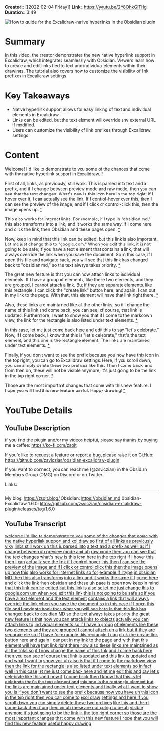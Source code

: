 **Created**:: [[2022-02-04 Friday]]
**Link**:: https://youtu.be/2Y8OhkGiTHg
**Duration**:: 3:49

![How to guide for the Excalidraw-native hyperlinks in the Obsidian plugin](https://youtu.be/2Y8OhkGiTHg)

# Summary
In this video, the creator demonstrates the new native hyperlink support in Excalidraw, which integrates seamlessly with Obsidian. Viewers learn how to create and edit links tied to text and individual elements within their drawings. The tutorial also covers how to customize the visibility of link prefixes in Excalidraw settings.

# Key Takeaways
- Native hyperlink support allows for easy linking of text and individual elements in Excalidraw.
- Links can be edited, but the text element will override any external URL if modified.
- Users can customize the visibility of link prefixes through Excalidraw settings.

# Content
Welcome! I'd like to demonstrate to you some of the changes that come with the native hyperlink support in Excalidraw. [* ](https://youtu.be/2Y8OhkGiTHg?t=0)

First of all, links, as previously, still work. This is parsed into text and a prefix, and if I change between preview mode and raw mode, then you can see that the text changes. What's new is this icon here in the top right; if I hover over it, I can actually see the link. If I control-hover over this, then I can see the preview of the image, and if I click or control-click this, then the image opens up. [* ](https://youtu.be/2Y8OhkGiTHg?t=7)

This also works for internet links. For example, if I type in "obsidian.md," this also transforms into a link, and it works the same way. If I come here and click the link, then Obsidian and these pages open. [* ](https://youtu.be/2Y8OhkGiTHg?t=44)

Now, keep in mind that this link can be edited, but this link is also important. Let me just change this to "google.com." When you edit this link, it is not going to be safe; if you have a text element that contains a link, that will always override the link when you save the document. So in this case, if I open this file and navigate back, you will see that this link has changed back to "obsidian.md," so the text always takes priority. [* ](https://youtu.be/2Y8OhkGiTHg?t=72)

The great new feature is that you can now attach links to individual elements. If I have a group of elements, like these two elements, and they are grouped, I cannot attach a link. But if they are separate elements, like this rectangle, I can click the "create link" button here, and again, I can put in my link to the page. With that, this element will have that link right there. [* ](https://youtu.be/2Y8OhkGiTHg?t=103)

Also, these links are maintained like all the other links, so if I change the name of this link and come back, you can see, of course, that link is updated. Furthermore, I want to show you that if I come to the markdown view, the link for the rectangle is also listed under text elements. [* ](https://youtu.be/2Y8OhkGiTHg?t=136)

In this case, let me just come back here and edit this to say "let's celebrate." Now, if I come back, I know that this is "let's celebrate," that's the text element, and this one is the rectangle element. The links are maintained under text elements. [* ](https://youtu.be/2Y8OhkGiTHg?t=167)

Finally, if you don't want to see the prefix because you now have this icon in the top right, you can go to Excalidraw settings. Here, if you scroll down, you can simply delete these two prefixes like this. Then I come back, and from then on, these will not be visible anymore; it's just going to be the link in the top right corner. [* ](https://youtu.be/2Y8OhkGiTHg?t=196)

Those are the most important changes that come with this new feature. I hope you will find this new feature useful. Happy drawing! [* ](https://youtu.be/2Y8OhkGiTHg?t=224)

# YouTube Details

## YouTube Description

If you find the plugin and/or my videos helpful, please say thanks by buying me a coffee: https://ko-fi.com/zsolt

If you'd like to request a feature or report a bug, please raise it on GitHub: https://github.com/zsviczian/obsidian-excalidraw-plugin

If you want to connect, you can reach me (@zsviczian) in the Obsidian Members Group (OMG) on Discord or on Twitter.

Links:

---------

My blog: https://zsolt.blog/
Obsidian: https://obsidian.md
Obsidian-Excalidraw 1.6.0: https://github.com/zsviczian/obsidian-excalidraw-plugin/releases/tag/1.6.0

## YouTube Transcript

[welcome I'd like to demonstrate to you](https://youtu.be/2Y8OhkGiTHg?t=0) [some of the changes that come with the](https://youtu.be/2Y8OhkGiTHg?t=2) [native hyperlink support and xol draw so](https://youtu.be/2Y8OhkGiTHg?t=4) [first of all links as previously viky](https://youtu.be/2Y8OhkGiTHg?t=7) [links still work uh this is parsed into](https://youtu.be/2Y8OhkGiTHg?t=10) [a text and a prefix as well as if I](https://youtu.be/2Y8OhkGiTHg?t=14) [change between uh preview mode and uh](https://youtu.be/2Y8OhkGiTHg?t=18) [raw mode then you can see that the text](https://youtu.be/2Y8OhkGiTHg?t=21) [changes what's new is this icon here in](https://youtu.be/2Y8OhkGiTHg?t=24) [the top right if I hover this then I can](https://youtu.be/2Y8OhkGiTHg?t=27) [actually see the link if I control hover](https://youtu.be/2Y8OhkGiTHg?t=29) [this then I can see the preview of the](https://youtu.be/2Y8OhkGiTHg?t=32) [image and if I click or control click](https://youtu.be/2Y8OhkGiTHg?t=35) [this then the image opens up now this](https://youtu.be/2Y8OhkGiTHg?t=37) [also works for internet links so for](https://youtu.be/2Y8OhkGiTHg?t=42) [example if I type](https://youtu.be/2Y8OhkGiTHg?t=44) [in obsidian MD then this also transforms](https://youtu.be/2Y8OhkGiTHg?t=47) [into a link and it works the same if I](https://youtu.be/2Y8OhkGiTHg?t=52) [come here and click the link then](https://youtu.be/2Y8OhkGiTHg?t=56) [obsidian and these uh page is open now](https://youtu.be/2Y8OhkGiTHg?t=58) [keep in mind that this link can be](https://youtu.be/2Y8OhkGiTHg?t=63) [edited but this link is also so let me](https://youtu.be/2Y8OhkGiTHg?t=65) [just change this to](https://youtu.be/2Y8OhkGiTHg?t=70) [google.com um when you edit this link](https://youtu.be/2Y8OhkGiTHg?t=72) [this is not going to be safe so if you](https://youtu.be/2Y8OhkGiTHg?t=75) [have a text element and the text element](https://youtu.be/2Y8OhkGiTHg?t=77) [contains a link that will always](https://youtu.be/2Y8OhkGiTHg?t=80) [override the link when you save the](https://youtu.be/2Y8OhkGiTHg?t=83) [document so in this case if I open this](https://youtu.be/2Y8OhkGiTHg?t=86) [file and I navigate back then what you](https://youtu.be/2Y8OhkGiTHg?t=89) [will see here is that this link has](https://youtu.be/2Y8OhkGiTHg?t=92) [changed back to obsidian MD so the text](https://youtu.be/2Y8OhkGiTHg?t=94) [always takes](https://youtu.be/2Y8OhkGiTHg?t=99) [priority the great new feature is that](https://youtu.be/2Y8OhkGiTHg?t=100) [now you can attach links to objects](https://youtu.be/2Y8OhkGiTHg?t=103) [actually you can attach links to](https://youtu.be/2Y8OhkGiTHg?t=107) [individual elements so if I have a group](https://youtu.be/2Y8OhkGiTHg?t=109) [of elements like these two elements and](https://youtu.be/2Y8OhkGiTHg?t=112) [they are grouped I cannot attach uh a](https://youtu.be/2Y8OhkGiTHg?t=114) [link but if they are separate ele so if](https://youtu.be/2Y8OhkGiTHg?t=118) [I have for example this rectangle I can](https://youtu.be/2Y8OhkGiTHg?t=120) [click the create link button here and](https://youtu.be/2Y8OhkGiTHg?t=123) [again I can put in my link to the page](https://youtu.be/2Y8OhkGiTHg?t=126) [and with that this element will have](https://youtu.be/2Y8OhkGiTHg?t=130) [that link right there now also these](https://youtu.be/2Y8OhkGiTHg?t=132) [links are maintained as all the links so](https://youtu.be/2Y8OhkGiTHg?t=136) [if I now change the name of this link](https://youtu.be/2Y8OhkGiTHg?t=138) [and I come back here then you can see of](https://youtu.be/2Y8OhkGiTHg?t=142) [course that link is updated and this](https://youtu.be/2Y8OhkGiTHg?t=144) [link is updated and and what I want to](https://youtu.be/2Y8OhkGiTHg?t=147) [show you uh also is that if I come to](https://youtu.be/2Y8OhkGiTHg?t=151) [the markdown view then the link for the](https://youtu.be/2Y8OhkGiTHg?t=154) [rectangle is also listed under text](https://youtu.be/2Y8OhkGiTHg?t=157) [elements so in fact well in this case](https://youtu.be/2Y8OhkGiTHg?t=160) [let me just come back here and let me](https://youtu.be/2Y8OhkGiTHg?t=164) [edit this and](https://youtu.be/2Y8OhkGiTHg?t=167) [say let's celebrate like this and now if](https://youtu.be/2Y8OhkGiTHg?t=169) [I come back then I know that this is let](https://youtu.be/2Y8OhkGiTHg?t=173) [celebrate that's the text element and](https://youtu.be/2Y8OhkGiTHg?t=176) [this one is the rectangle element but](https://youtu.be/2Y8OhkGiTHg?t=178) [the links are maintained under text](https://youtu.be/2Y8OhkGiTHg?t=183) [elements and finally what I want to show](https://youtu.be/2Y8OhkGiTHg?t=185) [you is if you don't want to see the](https://youtu.be/2Y8OhkGiTHg?t=188) [prefix because now you have uh this icon](https://youtu.be/2Y8OhkGiTHg?t=190) [in the top right then you can come to](https://youtu.be/2Y8OhkGiTHg?t=194) [exol draw](https://youtu.be/2Y8OhkGiTHg?t=196) [settings and here if you scroll down you](https://youtu.be/2Y8OhkGiTHg?t=198) [can simply delete these two prefixes](https://youtu.be/2Y8OhkGiTHg?t=201) [like this and then I come back then from](https://youtu.be/2Y8OhkGiTHg?t=205) [then on uh these are not going to be uh](https://youtu.be/2Y8OhkGiTHg?t=208) [visible anymore it's just going to be](https://youtu.be/2Y8OhkGiTHg?t=212) [the link in the top right corner so](https://youtu.be/2Y8OhkGiTHg?t=214) [those are the most important changes](https://youtu.be/2Y8OhkGiTHg?t=218) [that come with this new feature I hope](https://youtu.be/2Y8OhkGiTHg?t=221) [that you will find this new feature](https://youtu.be/2Y8OhkGiTHg?t=224) [useful happy drawing](https://youtu.be/2Y8OhkGiTHg?t=226) 

